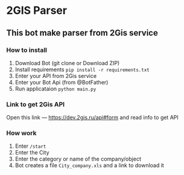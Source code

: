 # 2GIS Parser
## This bot make parser from 2Gis service
### How to install

1. Download Bot (git clone or Download ZIP)
2. Install requirements `pip install -r requirements.txt`
3. Enter your API from 2Gis service
4. Enter your Bot Api (from @BotFather)
5. Run applicataion `python main.py`

### Link to get 2Gis API
Open this link — https://dev.2gis.ru/api#form and read info to get API

### How work
1. Enter `/start`
2. Enter the City
3. Enter the category or name of the company/object
4. Bot creates a file `City_company.xls` and a link to download it
